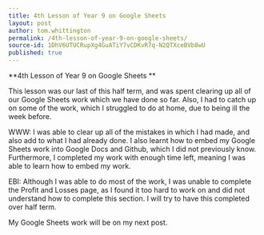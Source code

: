 ```yaml
---
title: 4th Lesson of Year 9 on Google Sheets
layout: post
author: tom.whittington
permalink: /4th-lesson-of-year-9-on-google-sheets/
source-id: 1DhV6UTUCRupXg4GuATiY7vCDKvR7q-N2QTXceBVb8wU
published: true
---
```

**4th Lesson of Year 9 on Google Sheets **

 

This lesson was our last of this half term, and was spent clearing up all of our Google Sheets work which we have done so far. Also, I had to catch up on some of the work, which I struggled to do at home, due to being ill the week before. 

WWW: I was able to clear up all of the mistakes in which I had made, and also add to what I had already done. I also learnt how to embed my Google Sheets work into Google Docs and Github, which I did not previously know. Furthermore, I completed my work with enough time left, meaning I was able to learn how to embed my work. 

EBI: Although I was able to do most of the work, I was unable to complete the Profit and Losses page, as I found it too hard to work on and did not understand how to complete this section. I will try to have this completed over half term. 

My Google Sheets work will be on my next post. 

